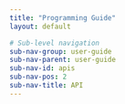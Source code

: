 ```yaml
---
title: "Programming Guide"
layout: default

# Sub-level navigation
sub-nav-group: user-guide
sub-nav-parent: user-guide
sub-nav-id: apis
sub-nav-pos: 2
sub-nav-title: API
---
```

